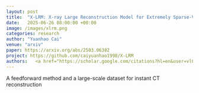 ```yaml
---
layout: post
title:  "X-LRM: X-ray Large Reconstruction Model for Extremely Sparse-View Computed Tomography Recovery in One Second"
date:   2025-06-26 08:00:00 +00:00
image: /images/xlrm.png
categories: research
author: "Yuanhao Cai"
venue: "arxiv"
paper: https://arxiv.org/abs/2503.06382
project: https://github.com/caiyuanhao1998/X-LRM
authors:   <a href="https://scholar.google.com/citations?hl=en&user=vl0mzhEAAAAJ">Guofeng Zhang *</a>, <a href="https://ruyi-zha.github.io/">Ruyi Zha *</a>, <a href="https://heye0507.github.io/">Hao He</a>, <a href="https://yixunliang.github.io/">Yixun Liang</a>, <a href="https://www.cs.jhu.edu/~ayuille/">Alan Yuille</a>, <a href="https://users.cecs.anu.edu.au/~hongdong/">Hongdong Li</a>, <strong>Yuanhao Cai</strong>
---
```

A feedforward method and a large-scale dataset for instant CT reconstruction